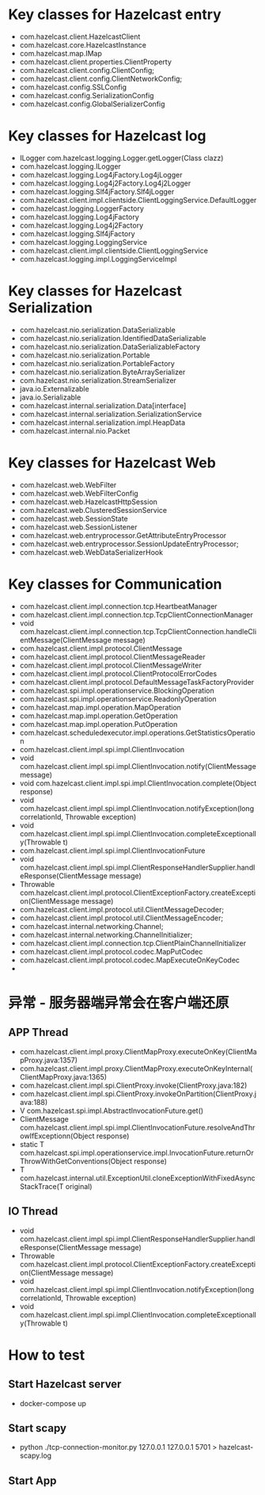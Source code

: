# Key classes for Hazelcast entry
- com.hazelcast.client.HazelcastClient
- com.hazelcast.core.HazelcastInstance
- com.hazelcast.map.IMap
- com.hazelcast.client.properties.ClientProperty
- com.hazelcast.client.config.ClientConfig;
- com.hazelcast.client.config.ClientNetworkConfig;
- com.hazelcast.config.SSLConfig
- com.hazelcast.config.SerializationConfig
- com.hazelcast.config.GlobalSerializerConfig

# Key classes for Hazelcast log
- ILogger com.hazelcast.logging.Logger.getLogger(Class clazz)
- com.hazelcast.logging.ILogger
- com.hazelcast.logging.Log4jFactory.Log4jLogger
- com.hazelcast.logging.Log4j2Factory.Log4j2Logger
- com.hazelcast.logging.Slf4jFactory.Slf4jLogger
- com.hazelcast.client.impl.clientside.ClientLoggingService.DefaultLogger
- com.hazelcast.logging.LoggerFactory
- com.hazelcast.logging.Log4jFactory
- com.hazelcast.logging.Log4j2Factory
- com.hazelcast.logging.Slf4jFactory
- com.hazelcast.logging.LoggingService
- com.hazelcast.client.impl.clientside.ClientLoggingService
- com.hazelcast.logging.impl.LoggingServiceImpl

# Key classes for Hazelcast Serialization
- com.hazelcast.nio.serialization.DataSerializable
- com.hazelcast.nio.serialization.IdentifiedDataSerializable
- com.hazelcast.nio.serialization.DataSerializableFactory
- com.hazelcast.nio.serialization.Portable
- com.hazelcast.nio.serialization.PortableFactory
- com.hazelcast.nio.serialization.ByteArraySerializer
- com.hazelcast.nio.serialization.StreamSerializer
- java.io.Externalizable
- java.io.Serializable
- com.hazelcast.internal.serialization.Data[interface]
- com.hazelcast.internal.serialization.SerializationService
- com.hazelcast.internal.serialization.impl.HeapData
- com.hazelcast.internal.nio.Packet

# Key classes for Hazelcast Web
- com.hazelcast.web.WebFilter
- com.hazelcast.web.WebFilterConfig
- com.hazelcast.web.HazelcastHttpSession
- com.hazelcast.web.ClusteredSessionService
- com.hazelcast.web.SessionState
- com.hazelcast.web.SessionListener
- com.hazelcast.web.entryprocessor.GetAttributeEntryProcessor
- com.hazelcast.web.entryprocessor.SessionUpdateEntryProcessor;
- com.hazelcast.web.WebDataSerializerHook

# Key classes for Communication
- com.hazelcast.client.impl.connection.tcp.HeartbeatManager
- com.hazelcast.client.impl.connection.tcp.TcpClientConnectionManager
- void com.hazelcast.client.impl.connection.tcp.TcpClientConnection.handleClientMessage(ClientMessage message)
- com.hazelcast.client.impl.protocol.ClientMessage
- com.hazelcast.client.impl.protocol.ClientMessageReader
- com.hazelcast.client.impl.protocol.ClientMessageWriter
- com.hazelcast.client.impl.protocol.ClientProtocolErrorCodes
- com.hazelcast.client.impl.protocol.DefaultMessageTaskFactoryProvider
- com.hazelcast.spi.impl.operationservice.BlockingOperation
- com.hazelcast.spi.impl.operationservice.ReadonlyOperation
- com.hazelcast.map.impl.operation.MapOperation
- com.hazelcast.map.impl.operation.GetOperation
- com.hazelcast.map.impl.operation.PutOperation
- com.hazelcast.scheduledexecutor.impl.operations.GetStatisticsOperation
- com.hazelcast.client.impl.spi.impl.ClientInvocation
- void com.hazelcast.client.impl.spi.impl.ClientInvocation.notify(ClientMessage message)
- void com.hazelcast.client.impl.spi.impl.ClientInvocation.complete(Object response)
- void com.hazelcast.client.impl.spi.impl.ClientInvocation.notifyException(long correlationId, Throwable exception)
- void com.hazelcast.client.impl.spi.impl.ClientInvocation.completeExceptionally(Throwable t)
- com.hazelcast.client.impl.spi.impl.ClientInvocationFuture
- void com.hazelcast.client.impl.spi.impl.ClientResponseHandlerSupplier.handleResponse(ClientMessage message)
- Throwable com.hazelcast.client.impl.protocol.ClientExceptionFactory.createException(ClientMessage message)
- com.hazelcast.client.impl.protocol.util.ClientMessageDecoder;
- com.hazelcast.client.impl.protocol.util.ClientMessageEncoder;
- com.hazelcast.internal.networking.Channel;
- com.hazelcast.internal.networking.ChannelInitializer;
- com.hazelcast.client.impl.connection.tcp.ClientPlainChannelInitializer
- com.hazelcast.client.impl.protocol.codec.MapPutCodec
- com.hazelcast.client.impl.protocol.codec.MapExecuteOnKeyCodec
- 

# 异常 - 服务器端异常会在客户端还原
## APP Thread
- com.hazelcast.client.impl.proxy.ClientMapProxy.executeOnKey(ClientMapProxy.java:1357)
- com.hazelcast.client.impl.proxy.ClientMapProxy.executeOnKeyInternal(ClientMapProxy.java:1365)
- com.hazelcast.client.impl.spi.ClientProxy.invoke(ClientProxy.java:182)
- com.hazelcast.client.impl.spi.ClientProxy.invokeOnPartition(ClientProxy.java:188)
- V com.hazelcast.spi.impl.AbstractInvocationFuture.get()
- ClientMessage com.hazelcast.client.impl.spi.impl.ClientInvocationFuture.resolveAndThrowIfExceptionn(Object response)
- static <T> T com.hazelcast.spi.impl.operationservice.impl.InvocationFuture.returnOrThrowWithGetConventions(Object response)
- <T extends Throwable> T com.hazelcast.internal.util.ExceptionUtil.cloneExceptionWithFixedAsyncStackTrace(T original)
## IO Thread
- void com.hazelcast.client.impl.spi.impl.ClientResponseHandlerSupplier.handleResponse(ClientMessage message)
- Throwable com.hazelcast.client.impl.protocol.ClientExceptionFactory.createException(ClientMessage message)
- void com.hazelcast.client.impl.spi.impl.ClientInvocation.notifyException(long correlationId, Throwable exception)
- void com.hazelcast.client.impl.spi.impl.ClientInvocation.completeExceptionally(Throwable t)

# How to test
## Start Hazelcast server
- docker-compose up
## Start scapy
- python ./tcp-connection-monitor.py 127.0.0.1 127.0.0.1 5701 > hazelcast-scapy.log
## Start App